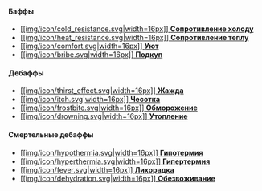 #### Баффы
- [[[img/icon/cold_resistance.svg|width=16px]] **Сопротивление холоду**](https://github.com/SoSeDiK-Universe/Wiki/wiki/Сопротивление-холоду)
- [[[img/icon/heat_resistance.svg|width=16px]] **Сопротивление теплу**](https://github.com/SoSeDiK-Universe/Wiki/wiki/Сопротивление-теплу)
- [[[img/icon/comfort.svg|width=16px]] **Уют**](https://github.com/SoSeDiK-Universe/Wiki/wiki/Уют)
- [[[img/icon/bribe.svg|width=16px]] **Подкуп**](https://github.com/SoSeDiK-Universe/Wiki/wiki/Подкуп)

#### Дебаффы
- [[[img/icon/thirst_effect.svg|width=16px]] **Жажда**](https://github.com/SoSeDiK-Universe/Wiki/wiki/Жажда-(эффект))
- [[[img/icon/itch.svg|width=16px]] **Чесотка**](https://github.com/SoSeDiK-Universe/Wiki/wiki/Чесотка)
- [[[img/icon/frostbite.svg|width=16px]] **Обморожение**](https://github.com/SoSeDiK-Universe/Wiki/wiki/Обморожение)
- [[[img/icon/drowning.svg|width=16px]] **Утопление**](https://github.com/SoSeDiK-Universe/Wiki/wiki/Утопление)

#### Смертельные дебаффы
- [[[img/icon/hypothermia.svg|width=16px]] **Гипотермия**](https://github.com/SoSeDiK-Universe/Wiki/wiki/Гипотермия)
- [[[img/icon/hyperthermia.svg|width=16px]] **Гипертермия**](https://github.com/SoSeDiK-Universe/Wiki/wiki/Гипертермия)
- [[[img/icon/fever.svg|width=16px]] **Лихорадка**](https://github.com/SoSeDiK-Universe/Wiki/wiki/Лихорадка)
- [[[img/icon/dehydration.svg|width=16px]] **Обезвоживание**](https://github.com/SoSeDiK-Universe/Wiki/wiki/Обезвоживание)